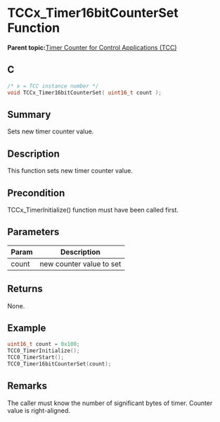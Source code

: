 # TCCx\_Timer16bitCounterSet Function

**Parent topic:**[Timer Counter for Control Applications \(TCC\)](GUID-CCA150A8-2C66-40B2-9C35-D7F3473720AE.md)

## C

```c
/* x = TCC instance number */
void TCCx_Timer16bitCounterSet( uint16_t count );
```

## Summary

Sets new timer counter value.

## Description

This function sets new timer counter value.

## Precondition

TCCx\_TimerInitialize\(\) function must have been called first.

## Parameters

|Param|Description|
|-----|-----------|
|count|new counter value to set|

## Returns

None.

## Example

```c
uint16_t count = 0x100;
TCC0_TimerInitialize();
TCC0_TimerStart();
TCC0_Timer16bitCounterSet(count);
```

## Remarks

The caller must know the number of significant bytes of timer. Counter value is right-aligned.

